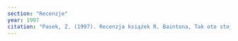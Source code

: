 ```yaml
---
section: "Recenzje"
year: 1997
citation: "Pasek, Z. (1997). Recenzja książek R. Baintona, Tak oto stoję, Katowice 1995 oraz M. Uglorza, Marcin Luter, Bielsko Biała 1995. Tygodnik Powszechny, 19 I 1997, 11."
---
```

